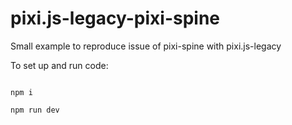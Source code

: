 # pixi.js-legacy-pixi-spine

Small example to reproduce issue of pixi-spine with pixi.js-legacy

To set up and run code:
```

npm i

npm run dev

```
